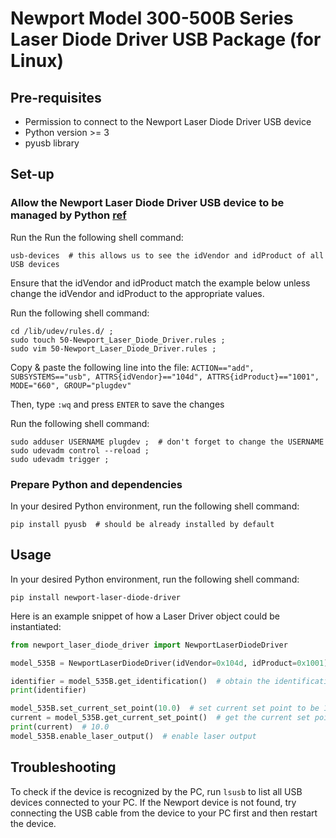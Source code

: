 # Newport Model 300-500B Series Laser Diode Driver USB Package (for Linux)


## Pre-requisites

- Permission to connect to the Newport Laser Diode Driver USB device
- Python version >= 3
- pyusb library


## Set-up

### Allow the Newport Laser Diode Driver USB device to be managed by Python [ref](https://stackoverflow.com/questions/31992058/how-can-i-comunicate-with-this-device-using-pyusb/31994168#31994168)

Run the Run the following shell command:

```shell
usb-devices  # this allows us to see the idVendor and idProduct of all USB devices 
```

Ensure that the idVendor and idProduct match the example below unless change the idVendor and idProduct to the appropriate values.


Run the following shell command:

```shell
cd /lib/udev/rules.d/ ;
sudo touch 50-Newport_Laser_Diode_Driver.rules ;
sudo vim 50-Newport_Laser_Diode_Driver.rules ;
```

Copy & paste the following line into the file: `ACTION=="add", SUBSYSTEMS=="usb", ATTRS{idVendor}=="104d", ATTRS{idProduct}=="1001", MODE="660", GROUP="plugdev"`

Then, type `:wq` and press `ENTER` to save the changes

Run the following shell command:

```shell
sudo adduser USERNAME plugdev ;  # don't forget to change the USERNAME
sudo udevadm control --reload ;
sudo udevadm trigger ;
```

### Prepare Python and dependencies

In your desired Python environment, run the following shell command:

```shell
pip install pyusb  # should be already installed by default
```


## Usage

In your desired Python environment, run the following shell command:

```shell
pip install newport-laser-diode-driver
```

Here is an example snippet of how a Laser Driver object could be instantiated:

```python
from newport_laser_diode_driver import NewportLaserDiodeDriver

model_535B = NewportLaserDiodeDriver(idVendor=0x104d, idProduct=0x1001)

identifier = model_535B.get_identification()  # obtain the identification
print(identifier)

model_535B.set_current_set_point(10.0)  # set current set point to be 10.0 mA
current = model_535B.get_current_set_point()  # get the current set point
print(current)  # 10.0
model_535B.enable_laser_output()  # enable laser output
```

## Troubleshooting

To check if the device is recognized by the PC, run `lsusb` to list all USB devices connected to your PC. If the Newport device 
is not found, try connecting the USB cable from the device to your PC first and then restart the device.

